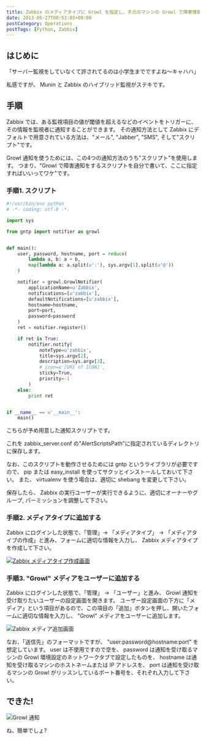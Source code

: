```yaml
---
title: Zabbix のメディアタイプに Growl を指定し、手元のマシンの Growl で障害情報を受け取る方法
date: 2013-05-27T00:53:03+09:00
postCategory: Operations
postTags: [Python, Zabbix]
---
```


## はじめに

「サーバー監視をしていなくて許されてるのは小学生までですよね〜キャハハ」

私感ですが、 Munin と Zabbix のハイブリッド監視がステキです。

## 手順

Zabbix では、ある監視項目の値が閾値を超えるなどのイベントをトリガーに、その情報を監視者に通知することができます。
その通知方法として Zabbix にデフォルトで用意されている方法は、"メール", "Jabber", "SMS", そして"スクリプト"です。

Growl 通知を使うためには、この4つの通知方法のうち"スクリプト"を使用します。
つまり、"Growl で障害通知をするスクリプトを自分で書いて、ここに指定すればいいってワケ"です。

### 手順1. スクリプト

```python
#!/usr/bin/env python
# -*- coding: utf-8 -*-

import sys

from gntp import notifier as growl


def main():
    user, password, hostname, port = reduce(
        lambda a, b: a + b,
        map(lambda a: a.split(u':'), sys.argv[1].split(u'@'))
    )

    notifier = growl.GrowlNotifier(
        applicationName=u'Zabbix',
        notifications=[u'zabbix'],
        defaultNotifications=[u'zabbix'],
        hostname=hostname,
        port=port,
        password=password
    )
    ret = notifier.register()

    if ret is True:
        notifier.notify(
            noteType=u'zabbix',
            title=sys.argv[2],
            description=sys.argv[3],
            # icon=u'[URI of ICON]',
            sticky=True,
            priority=-1
        )
    else:
        print ret


if __name__ == u'__main__':
    main()
```

こちらが予め用意した通知スクリプトです。

これを zabbix_server.conf の"AlertScriptsPath"に指定されているディレクトリに保存します。

なお、このスクリプトを動作させるためには gntp というライブラリが必要ですので、 pip または easy_install を使ってサクッとインストールしておいて下さい。
また、 virtualenv を使う場合は、適切に shebang を変更して下さい。

保存したら、 Zabbix の実行ユーザーが実行できるように、適切にオーナーやグループ, パーミッションを調整して下さい。

### 手順2. メディアタイプに追加する

Zabbix にログインした状態で、「管理」-> 「メディアタイプ」 -> 「メディアタイプの作成」と進み、フォームに適切な情報を入力し、 Zabbix メディアタイプを作成して下さい。

[![Zabbix メディアタイプ作成画面](https://blogmedia.yosida95.com/2013/05/27/005303/create-media-type.png)](https://blogmedia.yosida95.com/2013/05/27/005303/create-media-type.png)

### 手順3. "Growl" メディアをユーザーに追加する

Zabbix にログインした状態で、「管理」 -> 「ユーザー」と進み、 Growl 通知を受け取りたいユーザーの設定画面を開きます。
ユーザー設定画面の下方に「メディア」という項目があるので、この項目の「追加」ボタンを押し、開いたフォームに適切な情報を入力し、 "Growl" メディアをユーザーに追加します。

![Zabbix メディア追加画面](https://blogmedia.yosida95.com/2013/05/27/005303/add-media.png)

なお、「送信先」のフォーマットですが、 "user:password@hostname:port" を想定しています。
user は不使用ですので空を、 password は通知を受け取るマシンの Growl 環境設定のネットワークタブで設定したものを、 hostname は通知を受け取るマシンのホストネームまたは IP アドレスを、 port は通知を受け取るマシンの Growl がリッスンしているポート番号を、それぞれ入力して下さい。

## できた!

![Growl 通知](https://blogmedia.yosida95.com/2013/05/27/005303/growl.png)

ね、簡単でしょ?
